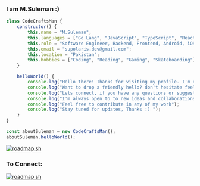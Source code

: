 ### I am M.Suleman :)
```javascript
class CodeCraftsMan {
    constructor() {
        this.name = "M.Suleman";
        this.languages = ["Go Lang", "JavaScript", "TypeScript", "React Native", "React"];
        this.role = "Software Engineer, Backend, Frontend, Android, iOS, Web";
        this.email = "supolaris.dev@gmail.com";
        this.location = "Pakistan";
        this.hobbies = ["Coding", "Reading", "Gaming", "Skateboarding"];
    }

    helloWorld() {
        console.log("Hello there! Thanks for visiting my profile. I'm excited for you to explore some of my projects.");
        console.log("Want to drop a friendly hello? don't hesitate feel free to reach out.");
        console.log("Lets connect, if you have any questions or suggestions.");
        console.log("I'm always open to to new ideas and collaborations.");
        console.log("Feel free to contribute in any of my work");
        console.log("Stay tuned for updates, Thanks :) ");
    }
}

const aboutSuleman = new CodeCraftsMan();
aboutSuleman.helloWorld();

```

<a href="https://roadmap.sh"><img src="https://roadmap.sh/card/tall/6561c0ac5145316d256cd87c?variant=dark" alt="roadmap.sh"/></a>

<h3 align="left">To Connect:</h3>
<p align="left">
<a href="https://roadmap.sh"><img src="https://roadmap.sh/card/tall/6561c0ac5145316d256cd87c?variant=dark&roadmaps=golang%2Cjavascript%2Creact-native%2Creact" alt="roadmap.sh"/></a>
</p>
